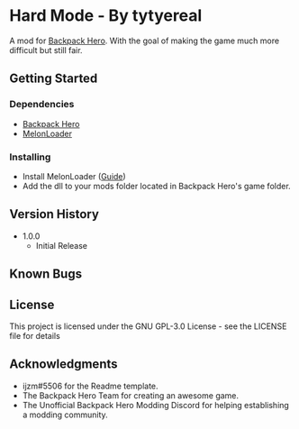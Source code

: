 # Hard Mode - By tytyereal

A mod for [Backpack Hero](https://store.steampowered.com/app/1970580/Backpack_Hero/). With the goal of making the game much more difficult but still fair.

## Getting Started

### Dependencies

* [Backpack Hero](https://store.steampowered.com/app/1970580/Backpack_Hero/)
* [MelonLoader](https://github.com/LavaGang/MelonLoader)

### Installing

* Install MelonLoader ([Guide](https://melonwiki.xyz))
* Add the dll to your mods folder located in Backpack Hero's game folder.

## Version History

* 1.0.0
	* Initial Release

## Known Bugs

## License

This project is licensed under the GNU GPL-3.0 License - see the LICENSE file for details

## Acknowledgments

* ijzm#5506 for the Readme template.
* The Backpack Hero Team for creating an awesome game.
* The Unofficial Backpack Hero Modding Discord for helping establishing a modding community.
